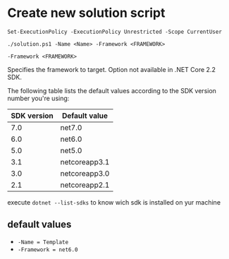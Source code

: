 # Create new solution script

`Set-ExecutionPolicy -ExecutionPolicy Unrestricted -Scope CurrentUser`

`./solution.ps1 -Name <Name> -Framework <FRAMEWORK>`

`-Framework <FRAMEWORK>`

Specifies the framework to target. Option not available in .NET Core 2.2 SDK.

The following table lists the default values according to the SDK version number you're using:

|SDK version | Default value|
|-|-|
|7.0 | net7.0 | 
|6.0 | net6.0 |
|5.0 | net5.0 |
|3.1 | netcoreapp3.1 |
|3.0 | netcoreapp3.0 |
|2.1 | netcoreapp2.1 |

execute `dotnet --list-sdks` to know wich sdk is installed on yur machine

## default values

* `-Name = Template`
* `-Framework = net6.0`
